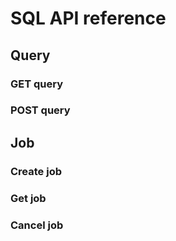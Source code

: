 # SQL API reference

## Query

### GET query

### POST query

## Job

### Create job

### Get job

### Cancel job